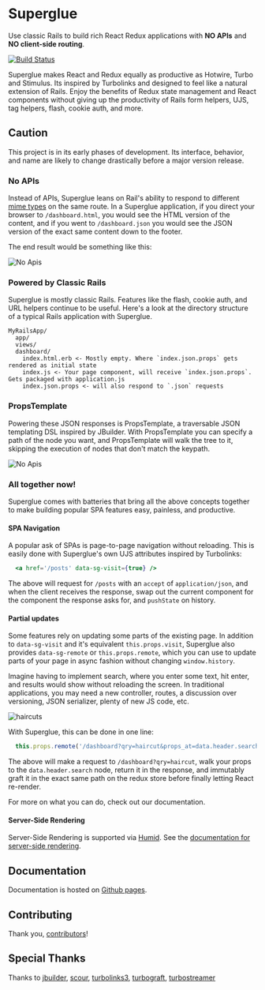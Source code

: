 # Superglue

Use classic Rails to build rich React Redux applications with **NO APIs** and
**NO client-side routing**.

[![Build Status](https://circleci.com/gh/thoughtbot/superglue.svg?style=shield)](https://circleci.com/gh/thoughtbot/superglue)

Superglue makes React and Redux equally as productive as Hotwire, Turbo and
Stimulus. Its inspired by Turbolinks and designed to feel like a natural
extension of Rails. Enjoy the benefits of Redux state management and React
components without giving up the productivity of Rails form helpers, UJS,
tag helpers, flash, cookie auth, and more.

## Caution

This project is in its early phases of development. Its interface, behavior,
and name are likely to change drastically before a major version release.

### No APIs

Instead of APIs, Superglue leans on Rail's ability to respond to different
[mime types](https://apidock.com/rails/ActionController/MimeResponds/InstanceMethods/respond_to)
on the same route. In a Superglue application, if you direct your browser to
`/dashboard.html`, you would see the HTML version of the content, and if you
went to `/dashboard.json` you would see the JSON version of the exact same
content down to the footer.

The end result would be something like this:

![No Apis](https://thoughtbot.github.io/superglue/images/no_apis.png)

### Powered by Classic Rails
Superglue is mostly classic Rails. Features like the flash, cookie auth, and URL
helpers continue to be useful. Here's a look at the directory structure of a
typical Rails application with Superglue.

```
MyRailsApp/
  app/
  views/
  dashboard/
    index.html.erb <- Mostly empty. Where `index.json.props` gets rendered as initial state
    index.js <- Your page component, will receive `index.json.props`. Gets packaged with application.js
    index.json.props <- will also respond to `.json` requests
```

### PropsTemplate
Powering these JSON responses is PropsTemplate, a traversable JSON templating DSL
inspired by JBuilder. With PropsTemplate you can specify a path of the node you
want, and PropsTemplate will walk the tree to it, skipping the execution of nodes
that don't match the keypath.

![No Apis](https://thoughtbot.github.io/superglue/images/props_template.png)

### All together now!
Superglue comes with batteries that bring all the above concepts together to make
building popular SPA features easy, painless, and productive.

#### SPA Navigation
A popular ask of SPAs is page-to-page navigation without reloading. This is
easily done with Superglue's own UJS attributes inspired by Turbolinks:

```jsx
  <a href='/posts' data-sg-visit={true} />
```

The above will request for `/posts` with an `accept` of `application/json`, and
when the client receives the response, swap out the current component for the
component the response asks for, and `pushState` on history.

#### Partial updates
Some features rely on updating some parts of the existing page. In
addition to `data-sg-visit` and it's equivalent `this.props.visit`, Superglue
also provides `data-sg-remote` or `this.props.remote`, which you can use to
update parts of your page in async fashion without changing `window.history`.

Imagine having to implement search, where you enter some text, hit enter, and
results would show without reloading the screen. In traditional applications,
you may need a new controller, routes, a discussion over versioning, JSON
serializer, plenty of new JS code, etc.

![haircuts](https://thoughtbot.github.io/superglue/images/haircuts.png)

With Superglue, this can be done in one line:

```javascript
  this.props.remote('/dashboard?qry=haircut&props_at=data.header.search')
```

The above will make a request to `/dashboard?qry=haircut`, walk your props to
the `data.header.search` node, return it in the response, and immutably graft it
in the exact same path on the redux store before finally letting React
re-render.

For more on what you can do, check out our documentation.

#### Server-Side Rendering
Server-Side Rendering is supported via [Humid](https://github.com/thoughtbot/humid).
See the [documentation for server-side rendering][ssr docs].

  [ssr docs]: ./recipes/server-side-rendering.md

## Documentation

Documentation is hosted on [Github pages](https://thoughtbot.github.io/superglue).

## Contributing

Thank you, [contributors]!

  [contributors]: https://github.com/thoughtbot/superglue/graphs/contributors

## Special Thanks

Thanks to [jbuilder](https://github.com/rails/jbuilder),
[scour](https://github.com/rstacruz/scour),
[turbolinks3](https://github.com/turbolinks/turbolinks-classic),
[turbograft](https://github.com/Shopify/turbograft/),
[turbostreamer](https://github.com/malomalo/turbostreamer)

